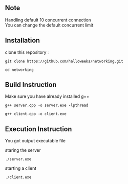 <h2>Note</h2>

<p>Handling default 10 concurrent connection</br>
You can change the default concurrent limit</p>

<H2>Installation</H2>
<p>clone this repository :</p>

```
git clone https://github.com/halloweeks/networking.git
```

```
cd networking
```

<H2>Build Instruction</H2>
<p>Make sure you have already installed g++</p>

```
g++ server.cpp -o server.exe -lpthread
```

```
g++ client.cpp -o client.exe
```

<H2>Execution Instruction</H2>
<p>You got output executable file</p>

staring the server

```
./server.exe
```

starting a client

```
./client.exe
```
